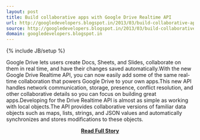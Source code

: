 ```yaml
---
layout: post
title: Build collaborative apps with Google Drive Realtime API 
url: http://googledevelopers.blogspot.in/2013/03/build-collaborative-apps-with-google.html
source: http://googledevelopers.blogspot.in/2013/03/build-collaborative-apps-with-google.html
domain: googledevelopers.blogspot.in
---
```

{% include JB/setup %}<p>Google Drive lets users create Docs, Sheets, and Slides, collaborate on them in real time, and have their changes saved automatically.With the new Google Drive Realtime API, you can now easily add some of the same real-time collaboration that powers Google Drive to your own apps.This new API handles network communication, storage, presence, conflict resolution, and other collaborative details so you can focus on building great apps.Developing for the Drive Realtime API is almost as simple as working with local objects.The API provides collaborative versions of familiar data objects such as maps, lists, strings, and JSON values and automatically synchronizes and stores modifications to these objects.</p>
<center><p><a href="http://googledevelopers.blogspot.in/2013/03/build-collaborative-apps-with-google.html" style='padding:25px; font-sze:18px; font-weight: bold;'>Read Full Story</a></p></center>
